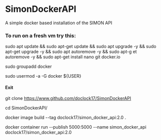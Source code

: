 # SimonDockerAPI
A simple docker based installation of the SIMON API

### To run on a fresh vm try this:

sudo apt update && sudo apt-get update && sudo apt upgrade -y && sudo apt-get upgrade -y && sudo apt autoremove -y && sudo apt-g
et autoremove -y && sudo apt-get install nano git docker.io

sudo groupadd docker

sudo usermod -a -G docker ${USER}

#### Exit

git clone https://www.github.com/doclock17/SimonDockerAPI

cd SimonDockerAPI/

docker image build --tag doclock17/simon_docker_api:2.0 .

docker container run --publish 5000:5000 --name simon_docker_api doclock17/simon_docker_api:2.0

